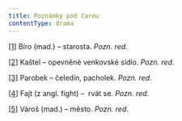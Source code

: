 ```yaml
---
title: Poznámky pod čarou
contentType: drama
---
```


<section>

[\[1\]](./resources/undefined) Bíro (mad.) – starosta. _Pozn. red._

[\[2\]](./resources/undefined) Kaštel – opevněné venkovské sídlo. _Pozn. red_.

[\[3\]](./resources/undefined) Parobek – čeledín, pacholek. _Pozn. red_.

[\[4\]](./resources/undefined) Fajt (z angl. fight) –  rvát se. _Pozn. red_.

[\[5\]](./resources/undefined) Vároš (mad.) – město. _Pozn. red_.

</section>
